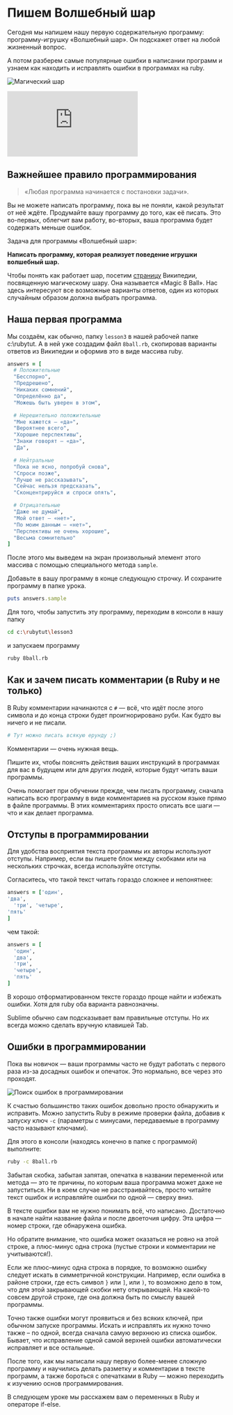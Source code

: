 # Пишем Волшебный шар

Сегодня мы напишем нашу первую содержательную программу: программу-игрушку «Волшебный шар». Он подскажет ответ на любой жизненный вопрос.

А потом разберем самые популярные ошибки в написании программ и узнаем как находить и исправлять ошибки в программах на ruby.

![Магический шар](https://goodprogrammer.ru/system/rich_texts/000/000/109156eec8c804b28fe2d10bd52d5947f55af84937f/1.jpg?1429388853 " Волшебный шар")

<!-- youtube starts here -->
<script>
var videoPlan = {}
</script>

<div class="embed-responsive embed-responsive-16by9 rubyrush-video" id="video-0">
<iframe src="https://www.youtube.com/embed/Y22vv3fG59w" frameborder="0" allow="accelerometer; autoplay; encrypted-media; gyroscope; picture-in-picture" allowfullscreen></iframe>

<script> videoPlan["video-0"] = [
    {"begin":"0:10","comment":"Приветствие и план урока"},
    {"begin":"0:53","comment":"Предупреждение! Не пытайтесь всё понять сразу!"},{"begin":"1:48","comment":"Самое важное правило программиста"},
    {"begin":"2:50","comment":"Пишем программу «Волшебный шар»"},
    {"begin":"7:13","comment":"Культура программирования: комментарии"},
    {"begin":"8:52","comment":"Культура программирования: разметка кода"},{"begin":"10:06","comment":"Работа с ошибками в ваших программах"},
    {"begin":"15:34","comment":"Итоги урока"}]
</script>

</div>

 <!-- youtube ends here -->

## Важнейшее правило программирования

> «Любая программа начинается с постановки задачи».

Вы не можете написать программу, пока вы не поняли, какой результат от неё ждёте. Продумайте вашу программу до того, как её писать. Это во-первых, облегчит вам работу, во-вторых, ваша программа будет содержать меньше ошибок.

Задача для программы «Волшебный шар»:

**Написать программу, которая реализует поведение игрушки волшебный шар.**

Чтобы понять как работает шар, посетим [страницу](https://ru.wikipedia.org/wiki/Magic_8_ball) Википедии, посвященную магическому шару. Она называется «Magic 8 Ball». Нас здесь интересуют все возможные варианты ответов, один из которых случайным образом должна выбрать программа.

## Наша первая программа

Мы создаём, как обычно, папку `lesson3` в нашей рабочей папке c:\rubytut. А в ней уже создадим файл `8ball.rb`, скопировав варианты ответов из Википедии и оформив это в виде массива ruby.

```ruby
answers = [
  # Положительные
  "Бесспорно",
  "Предрешено",
  "Никаких сомнений",
  "Определённо да",
  "Можешь быть уверен в этом",

  # Нерешительно положительные
  "Мне кажется — «да»",
  "Вероятнее всего",
  "Хорошие перспективы",
  "Знаки говорят — «да»",
  "Да",

  # Нейтральные
  "Пока не ясно, попробуй снова",
  "Спроси позже",
  "Лучше не рассказывать",
  "Сейчас нельзя предсказать",
  "Сконцентрируйся и спроси опять",

  # Отрицательные
  "Даже не думай",
  "Мой ответ — «нет»",
  "По моим данным — «нет»",
  "Перспективы не очень хорошие",
  "Весьма сомнительно"
]
```

После этого мы выведем на экран произвольный элемент этого массива с помощью специального метода `sample`.

Добавьте в вашу программу в конце следующую строчку. И сохраните программу в папке урока.

```ruby
puts answers.sample
```

Для того, чтобы запустить эту программу, переходим в консоли в нашу папку

```sh
cd c:\rubytut\lesson3
```

и запускаем программу

```sh
ruby 8ball.rb
```

## Как и зачем писать комментарии (в Ruby и не только)

В Ruby комментарии начинаются с `#` — всё, что идёт после этого символа и до конца строки будет проигнорировано руби. Как будто вы ничего и не писали.

```ruby
# Тут можно писать всякую ерунду ;)
```

Комментарии — очень нужная вещь.

Пишите их, чтобы пояснять действия ваших инструкций в программах для вас в будущем или для других людей, которые будут читать ваши программы.

Очень помогает при обучении прежде, чем писать программу, сначала написать всю программу в виде комментариев на русском языке прямо в файле программы. В этих комментариях просто описать все шаги — что и как делает программа.

## Отступы в программировании

Для удобства восприятия текста программы их авторы используют отступы. Например, если вы пишете блок между скобками или на нескольких строчках, всегда используйте отступы.

Согласитесь, что такой текст читать гораздо сложнее и непонятнее:

```ruby
answers = ['один',
'два',
  'три', 'четыре',
'пять'
]
```

чем такой:

```ruby
answers = [
  'один',
  'два',
  'три',
  'четыре',
  'пять'
]
```

В хорошо отформатированном тексте гораздо проще найти и избежать ошибки. Хотя для ruby оба варианта равнозначны.

Sublime обычно сам подсказывает вам правильные отступы. Но их всегда можно сделать вручную клавишей Tab.

## Ошибки в программировании

Пока вы новичок — ваши программы часто не будут работать с первого раза из-за досадных ошибок и опечаток. Это нормально, все через это проходят.

![Поиск ошибок в программировании](https://goodprogrammer.ru/system/rich_texts/000/000/110560fae80c4a4279c67cbaa633f697e509decdd0e/2.png?1429388853 "Поиск ошибок в программировании")

К счастью большинство таких ошибок довольно просто обнаружить и исправить.
Можно запустить Ruby в режиме проверки файла, добавив к запуску ключ `-c` (параметры с минусами, передаваемые в программу часто называют ключами).

Для этого в консоли (находясь конечно в папке с программой) выполните:

```sh
ruby -c 8ball.rb
```

Забытая скобка, забытая запятая, опечатка в названии переменной или метода — это те причины, по которым ваша программа может даже не запуститься. Ни в коем случае не расстраивайтесь, просто читайте текст ошибок и исправляйте ошибки по одной — сверху вниз.

В тексте ошибки вам не нужно понимать всё, что написано. Достаточно в начале найти название файла и после двоеточия цифру. Эта цифра — номер строки, где обнаружена ошибка.

Но обратите внимание, что ошибка может оказаться не ровно на этой строке, а плюс-минус одна строка (пустые строки и комментарии не учитываются!).

Если же плюс–минус одна строка в порядке, то возможно ошибку следует искать в симметричной конструкции. Например, если ошибка в районе строки, где есть символ `}` или `]`, или `)`, то возможно дело в том, что для этой закрывающей скобки нету открывающей. На какой-то совсем другой строке, где она должна быть по смыслу вашей программы.

Точно также ошибки могут проявиться и без всяких ключей, при обычном запуске программы. Искать и исправлять их нужно точно также – по одной, всегда сначала самую верхнюю из списка ошибок. Бывает, что исправление одной самой верхней ошибки автоматически исправляет и все остальные.

После того, как мы написали нашу первую более-менее сложную программу и научились делать разметку и комментарии в тексте программ, а также бороться с опечатками в Ruby — можно переходить к изучению основ программирования.

В следующем уроке мы расскажем вам о переменных в Ruby и операторе if-else.

